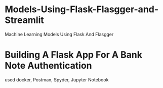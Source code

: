 # Models-Using-Flask-Flasgger-and-Streamlit
Machine Learning Models Using Flask And Flasgger

# Building A Flask App For A Bank Note Authentication
used docker, Postman, Spyder, Jupyter Notebook
